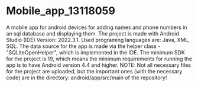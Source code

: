 # Mobile_app_13118059
A mobile app for android devices for adding names and phone numbers in an sql database and displaying them.
The project is made with Android Studio (IDE) Version: 2022.3.1. Used programing languages are: Java, XML, SQL. The data source for the app is made via the helper class - "SQLiteOpenHelper", which is implemented in the IDE.
The minimum SDK for the project is 19, which means the minimum requirements for running the app is to have Android version 4.4 and higher.
NOTE: Not all necessary files for the project are uploaded, but the important ones (with the necessary code) are in the directory: android/app/src/main of the repository!
